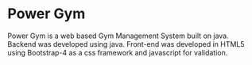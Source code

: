 # Power Gym

Power Gym is a web based Gym Management System built on java.
Backend was developed using java.
Front-end was developed in HTML5 using Bootstrap-4 as a css framework and javascript for validation.
